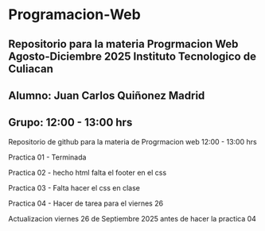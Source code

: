 # Programacion-Web
## Repositorio para la materia Progrmacion Web Agosto-Diciembre 2025 Instituto Tecnologico de Culiacan
## Alumno: Juan Carlos Quiñonez Madrid
## Grupo: 12:00 - 13:00 hrs
Repositorio de github para la materia de Progrmacion web 12:00 - 13:00 hrs

Practica 01 - Terminada 

Practica 02 - hecho html falta el footer en el css

Practica 03 - Falta hacer el css en clase

Practica 04 - Hacer de tarea para el viernes 26

Actualizacion viernes 26 de Septiembre 2025 antes de hacer la practica 04
